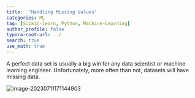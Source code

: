 ```yaml
---
title:  "Handling Missing Values"
categories: ML
tag: [Scikit-learn, Python, Machine-Learning]
author_profile: false
typora-root-url: ../
search: true
use_math: true
---
```




A perfect data set is usually a big win for any data scientist or machine learning engineer. Unfortunately, more often than not, datasets will have missing data.

![image-20230711171144903](/images/2023-07-11-Missing_Values/image-20230711171144903.png)